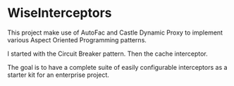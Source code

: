 # WiseInterceptors

This project make use of AutoFac and Castle Dynamic Proxy to implement various Aspect Oriented Programming patterns.

I started with the Circuit Breaker pattern. Then the cache interceptor.

The goal is to have a complete suite of easily configurable interceptors as a starter kit for an enterprise project.
